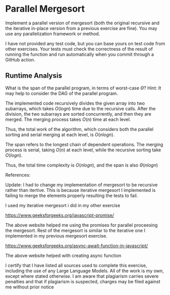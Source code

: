 # Parallel Mergesort

Implement a parallel version of mergesort (both the original recursive and the
iterative in-place version from a previous exercise are fine). You may use any
parallelization framework or method.

I have not provided any test code, but you can base yours on test code from
other exercises. Your tests must check the correctness of the result of running
the function and run automatically when you commit through a GitHub action.

## Runtime Analysis

What is the span of the parallel program, in terms of worst-case $\Theta$? Hint:
It may help to consider the DAG of the parallel program.

The implemented code recursively divides the given array into two subarrays, which takes $O(logn)$ time due to the recursive calls. After the division, the two subarrays are sorted concurrently, and then they are merged. The merging process takes $O(n)$ time at each level.

Thus, the total work of the algorithm, which considers both the parallel sorting and serial merging at each level, is $O(nlogn)$.

The span refers to the longest chain of dependent operations. The merging process is serial, taking $O(n)$ at each level, while the recursive sorting take $O(logn)$.

Thus, the total time complexity is $O(nlogn)$, and the span is also $\Theta(nlogn)$


References:

Update: I had to change my implementation of mergesort to be recursive rather than itertive. This is because iterative mergesort I implemented is failing to merge the elements properly resulting the tests to fail.

I used my iterative mergesort i did in my other exercise 

https://www.geeksforgeeks.org/javascript-promise/

The above website helped me using the promises for parallel proceesing the mergesort. Rest of the mergesort is similar to the iterative one I implemented in my previous mergesort exercise.

https://www.geeksforgeeks.org/async-await-function-in-javascript/

The above website helped with creating async function

I certify that I have listed all sources used to complete this exercise, including the use of any Large Language Models. All of the work is my own, except where stated otherwise. I am aware that plagiarism carries severe penalties and that if plagiarism is suspected, charges may be filed against me without prior notice